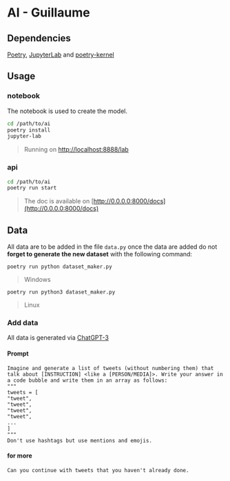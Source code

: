 # AI - Guillaume

## Dependencies
[Poetry](https://python-poetry.org/docs/#installation), [JupyterLab](https://jupyter.org/install#jupyterlab) and [poetry-kernel](https://pypi.org/project/poetry-kernel/)

## Usage
### notebook
The notebook is used to create the model.
```bash 
cd /path/to/ai
poetry install
jupyter-lab
```
> Running on [http://localhost:8888/lab](http://localhost:8888/lab)

### api
```bash
cd /path/to/ai
poetry run start
```
> The doc is available on [http://0.0.0.0:8000/docs](http://0.0.0.0:8000/docs)

## Data
All data are to be added in the file `data.py` once the data are added do not **forget to generate the new dataset** with the following command:
```shell
poetry run python dataset_maker.py
```
> Windows
```shell
poetry run python3 dataset_maker.py
```
> Linux
 
### Add data
All data is generated via [ChatGPT-3](https://chat.openai.com/chat)

#### Prompt
```
Imagine and generate a list of tweets (without numbering them) that talk about [INSTRUCTION] <like a [PERSON/MEDIA]>. Write your answer in a code bubble and write them in an array as follows:
"""
tweets = [
"tweet",
"tweet",
"tweet",
"tweet",
...
]
"""
Don't use hashtags but use mentions and emojis. 
```
#### for more
```
Can you continue with tweets that you haven't already done.
```
